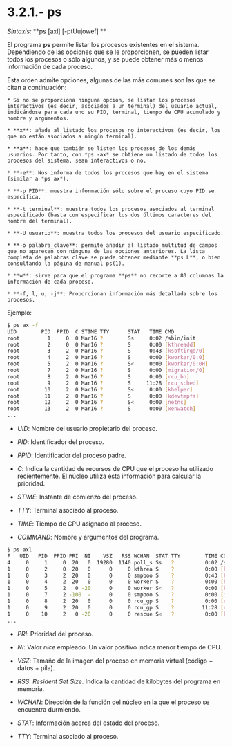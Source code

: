 # 3.2.1.- ps

*Sintaxis:* **ps [axl] [-ptUujowef] **

El programa **ps** permite listar los procesos existentes en el sistema. Dependiendo de las opciones que se le proporcionen, se pueden listar todos los procesos o sólo algunos, y se puede obtener más o menos información de cada proceso.

Esta orden admite opciones, algunas de las más comunes son las que se citan a continuación:

    * Si no se proporciona ninguna opción, se listan los procesos interactivos (es decir, asociados a un terminal) del usuario actual, indicándose para cada uno su PID, terminal, tiempo de CPU acumulado y nombre y argumentos.

    * **x**: añade al listado los procesos no interactivos (es decir, los que no están asociados a ningún terminal).

    * **a**: hace que también se listen los procesos de los demás usuarios. Por tanto, con *ps -ax* se obtiene un listado de todos los procesos del sistema, sean interactivos o no.

    * **-e**: Nos informa de todos los procesos que hay en el sistema (similar a *ps ax*).

    * **-p PID**: muestra información sólo sobre el proceso cuyo PID se especifica.

    * **-t terminal**: muestra todos los procesos asociados al terminal especificado (basta con especificar los dos últimos caracteres del nombre del terminal).

    * **-U usuario**: muestra todos los procesos del usuario especificado.

    * **-o palabra_clave**: permite añadir al listado multitud de campos que no aparecen con ninguna de las opciones anteriores. La lista completa de palabras clave se puede obtener mediante **ps L**, o bien consultando la página de manual ps(1).

    * **w**: sirve para que el programa **ps** no recorte a 80 columnas la información de cada proceso.

    * **-f, l, u, -j**: Proporcionan información más detallada sobre los procesos.

Ejemplo:

```bash 
$ ps ax -f
UID        PID  PPID  C STIME TTY      STAT   TIME CMD
root         1     0  0 Mar16 ?        Ss     0:02 /sbin/init
root         2     0  0 Mar16 ?        S      0:00 [kthreadd]
root         3     2  0 Mar16 ?        S      0:43 [ksoftirqd/0]
root         4     2  0 Mar16 ?        S      0:00 [kworker/0:0]
root         5     2  0 Mar16 ?        S<     0:00 [kworker/0:0H]
root         7     2  0 Mar16 ?        S      0:00 [migration/0]
root         8     2  0 Mar16 ?        S      0:00 [rcu_bh]
root         9     2  0 Mar16 ?        S     11:28 [rcu_sched]
root        10     2  0 Mar16 ?        S<     0:00 [khelper]
root        11     2  0 Mar16 ?        S      0:00 [kdevtmpfs]
root        12     2  0 Mar16 ?        S<     0:00 [netns]
root        13     2  0 Mar16 ?        S      0:00 [xenwatch]
...
```

 * *UID*: Nombre del usuario propietario del proceso.

 * *PID*: Identificador del proceso.

 * *PPID*: Identificador del proceso padre.

 * *C*: Indica la cantidad de recursos de CPU que el proceso ha utilizado recientemente. El núcleo utiliza esta información para calcular la prioridad.

 * *STIME*: Instante de comienzo del proceso.

 * *TTY*: Terminal asociado al proceso.

 * *TIME*: Tiempo de CPU asignado al proceso.

 * *COMMAND*: Nombre y argumentos del programa.

```bash
$ ps axl
F   UID   PID  PPID PRI  NI    VSZ   RSS WCHAN  STAT TTY        TIME COMMAND
4     0     1     0  20   0  19280  1140 poll_s Ss   ?          0:02 /sbin/init
1     0     2     0  20   0      0     0 kthrea S    ?          0:00 [kthreadd]
1     0     3     2  20   0      0     0 smpboo S    ?          0:43 [ksoftirqd/0]
1     0     4     2  20   0      0     0 worker S    ?          0:00 [kworker/0:0]
1     0     5     2   0 -20      0     0 worker S<   ?          0:00 [kworker/0:0H]
1     0     7     2 -100  -      0     0 smpboo S    ?          0:00 [migration/0]
1     0     8     2  20   0      0     0 rcu_gp S    ?          0:00 [rcu_bh]
1     0     9     2  20   0      0     0 rcu_gp S    ?         11:28 [rcu_sched]
1     0    10     2   0 -20      0     0 rescue S<   ?          0:00 [khelper]
...
```

 * *PRI*: Prioridad del proceso.

 * *NI*: Valor *nice* empleado. Un valor positivo indica menor tiempo de CPU.

 * *VSZ*: Tamaño de la imagen del proceso en memoria virtual (código + datos + pila).

 * *RSS*: *Resident Set Size*. Indica la cantidad de kilobytes del programa en memoria.

 * *WCHAN*: Dirección de la función del núcleo en la que el proceso se encuentra durmiendo.

 * *STAT*: Información acerca del estado del proceso.

 * *TTY*: Terminal asociado al proceso.
